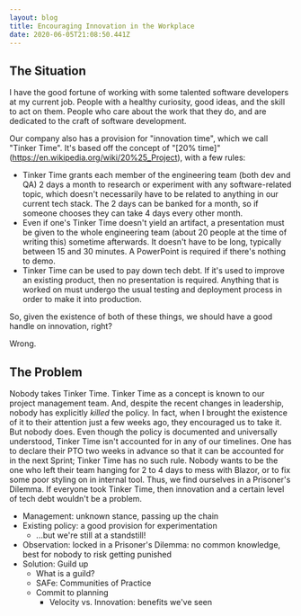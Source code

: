 ```yaml
---
layout: blog
title: Encouraging Innovation in the Workplace
date: 2020-06-05T21:08:50.441Z
---
```

## The Situation
I have the good fortune of working with some talented software developers at my current job. People with a healthy curiosity, good ideas, and the skill to act on them. People who care about the work that they do, and are dedicated to the craft of software development.

Our company also has a provision for "innovation time", which we call "Tinker Time". It's based off the concept of "[20% time]"(https://en.wikipedia.org/wiki/20%25_Project), with a few rules:
- Tinker Time grants each member of the engineering team (both dev and QA) 2 days a month to research or experiment with any software-related topic, which doesn't necessarily have to be related to anything in our current tech stack. The 2 days can be banked for a month, so if someone chooses they can take 4 days every other month.
- Even if one's Tinker Time doesn't yield an artifact, a presentation must be given to the whole engineering team (about 20 people at the time of writing this) sometime afterwards. It doesn't have to be long, typically between 15 and 30 minutes. A PowerPoint is required if there's nothing to demo.
- Tinker Time can be used to pay down tech debt. If it's used to improve an existing product, then no presentation is required. Anything that is worked on must undergo the usual testing and deployment process in order to make it into production.

So, given the existence of both of these things, we should have a good handle on innovation, right?


Wrong.

## The Problem
Nobody takes Tinker Time. Tinker Time as a concept is known to our project management team. And, despite the recent changes in leadership, nobody has explicitly _killed_ the policy. In fact, when I brought the existence of it to their attention just a few weeks ago, they encouraged us to take it. But nobody does. Even though the policy is documented and universally understood, Tinker Time isn't accounted for in any of our timelines. One has to declare their PTO two weeks in advance so that it can be accounted for in the next Sprint; Tinker Time has no such rule. Nobody wants to be the one who left their team hanging for 2 to 4 days to mess with Blazor, or to fix some poor styling on in internal tool. Thus, we find ourselves in a Prisoner's Dilemma. If everyone took Tinker Time, then innovation and a certain level of tech debt wouldn't be a problem.

- Management: unknown stance, passing up the chain
- Existing policy: a good provision for experimentation
    - ...but we're still at a standstill!
- Observation: locked in a Prisoner's Dilemma: no common knowledge, best for nobody to risk getting punished
- Solution: Guild up
    - What is a guild?
    - SAFe: Communities of Practice
    - Commit to planning
        - Velocity vs. Innovation: benefits we've seen